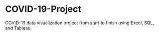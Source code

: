 # COVID-19-Project
COVID-19 data visualization project from start to finish using Excel, SQL, and Tableau
